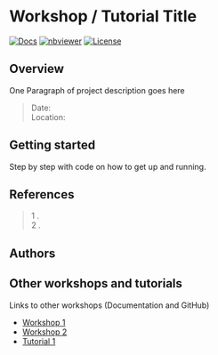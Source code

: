 # Workshop / Tutorial Title


[![Docs](https://img.shields.io/badge/docs-stable-blue.svg?style=flat-square)](https://compbiocore.github.io/cbc-documentation-templates)
[![nbviewer](https://img.shields.io/badge/jupyter_notebooks-nbviewer-purple.svg?style=flat-square)](http://nbviewer.jupyter.org/github/compbiocore/.../master/docs/src/notebooks/)
[![License](https://img.shields.io/badge/license-MIT-orange.svg?style=flat-square)](https://raw.githubusercontent.com/compbiocore/cbc-documentation-templates/master/LICENSE.md)

## Overview
One Paragraph of project description goes here

> Date:  
> Location:

## Getting started

Step by step with code on how to get up and running.

##  References  

> 1 .  
> 2 .

## Authors


## Other workshops and tutorials

Links to other workshops (Documentation and GitHub)  

- [Workshop 1](site)  
- [Workshop 2](site)  
- [Tutorial 1](site)